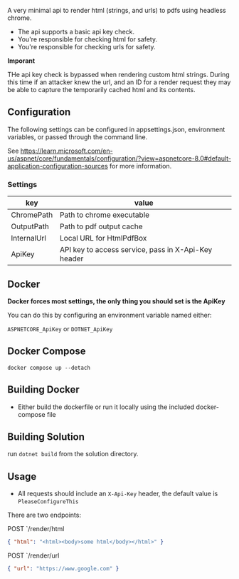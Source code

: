 ﻿A very minimal api to render html (strings, and urls) to pdfs using headless chrome.

- The api supports a basic api key check.
- You're responsible for checking html for safety.
- You're responsible for checking urls for safety.

**Imporant** 

THe api key check is bypassed when rendering custom html strings. During this time
if an attacker knew the url, and an ID for a render request they may be able to
capture the temporarily cached html and its contents.

## Configuration

The following settings can be configured in appsettings.json, environment variables,
or passed through the command line.

See https://learn.microsoft.com/en-us/aspnet/core/fundamentals/configuration/?view=aspnetcore-8.0#default-application-configuration-sources for more information.

### Settings

| key         | value                                               |
|-------------|-----------------------------------------------------|
| ChromePath  | Path to chrome executable                           |
| OutputPath  | Path to pdf output cache                            |
| InternalUrl | Local URL for HtmlPdfBox                            |
| ApiKey      | API key to access service, pass in X-Api-Key header |

## Docker

**Docker forces most settings, the only thing you should set is the ApiKey**

You can do this by configuring an environment variable named either:

`ASPNETCORE_ApiKey` or `DOTNET_ApiKey`

## Docker Compose

`docker compose up --detach`

## Building Docker

- Either build the dockerfile or run it locally using the included docker-compose file

## Building Solution

run `dotnet build` from the solution directory.

## Usage

- All requests should include an `X-Api-Key` header, the default value is `PleaseConfigureThis`

There are two endpoints:

POST `/render/html
```json
{ "html": "<html><body>some html</body></html>" }
```

POST `/render/url
```json
{ "url": "https://www.google.com" }
```